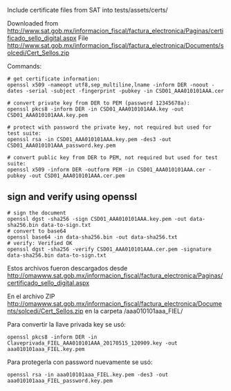 Include certificate files from SAT into tests/assets/certs/

Downloaded from http://www.sat.gob.mx/informacion_fiscal/factura_electronica/Paginas/certificado_sello_digital.aspx
File http://www.sat.gob.mx/informacion_fiscal/factura_electronica/Documents/solcedi/Cert_Sellos.zip

Commands:

```shell
# get certificate information:
openssl x509 -nameopt utf8,sep_multiline,lname -inform DER -noout -dates -serial -subject -fingerprint -pubkey -in CSD01_AAA010101AAA.cer

# convert private key from DER to PEM (password 12345678a):
openssl pkcs8 -inform DER -in CSD01_AAA010101AAA.key -out CSD01_AAA010101AAA.key.pem

# protect with password the private key, not required but used for test suite:
openssl rsa -in CSD01_AAA010101AAA.key.pem -des3 -out CSD01_AAA010101AAA_password.key.pem

# convert public key from DER to PEM, not required but used for test suite:
openssl x509 -inform DER -outform PEM -in CSD01_AAA010101AAA.cer -pubkey -out CSD01_AAA010101AAA.cer.pem
```

## sign and verify using openssl

```shell
# sign the document
openssl dgst -sha256 -sign CSD01_AAA010101AAA.key.pem -out data-sha256.bin data-to-sign.txt
# convert to base64
openssl base64 -in data-sha256.bin -out data-sha256.txt
# verify: Verified OK
openssl dgst -sha256 -verify CSD01_AAA010101AAA.cer.pem -signature data-sha256.bin data-to-sign.txt
```






Estos archivos fueron descargados desde
<http://omawww.sat.gob.mx/informacion_fiscal/factura_electronica/Paginas/certificado_sello_digital.aspx>

En el archivo ZIP <http://omawww.sat.gob.mx/informacion_fiscal/factura_electronica/Documents/solcedi/Cert_Sellos.zip>
en la carpeta /aaa010101aaa_FIEL/

Para convertir la llave privada key se usó:

```
openssl pkcs8 -inform DER -in Claveprivada_FIEL_AAA010101AAA_20170515_120909.key -out aaa010101aaa_FIEL.key.pem
```

Para protegerla con password nuevamente se usó:

```
openssl rsa -in aaa010101aaa_FIEL.key.pem -des3 -out aaa010101aaa_FIEL_password.key.pem
```
